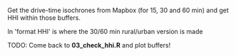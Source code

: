 Get the drive-time isochrones from Mapbox (for 15, 30 and 60 min) and get HHI within those buffers.

In 'format HHI' is where the 30/60 min rural/urban version is made

TODO: Come back to **03_check_hhi.R** and plot buffers!